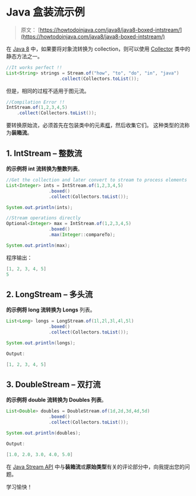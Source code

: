 # Java 盒装流示例

> 原文： [https://howtodoinjava.com/java8/java8-boxed-intstream/](https://howtodoinjava.com/java8/java8-boxed-intstream/)

在 [Java 8](https://howtodoinjava.com/java-8-tutorial/) 中，如果要将对象流转换为 collection，则可以使用 [Collector](https://docs.oracle.com/javase/8/docs/api/java/util/stream/Collectors.html) 类中的静态方法之一。

```java
//It works perfect !!
List<String> strings = Stream.of("how", "to", "do", "in", "java")
    				.collect(Collectors.toList());
```

但是，相同的过程不适用于图元流。

```java
//Compilation Error !!
IntStream.of(1,2,3,4,5)
    .collect(Collectors.toList());
```

要转换原始流，必须首先在包装类中的元素[框](https://docs.oracle.com/javase/8/docs/api/java/util/stream/IntStream.html#boxed--)，然后收集它们。 这种类型的流称为**装箱流**。

## 1\. IntStream – 整数流

**的示例将 int 流转换为整数列表**。

```java
//Get the collection and later convert to stream to process elements
List<Integer> ints = IntStream.of(1,2,3,4,5)
				.boxed()
				.collect(Collectors.toList());

System.out.println(ints);

//Stream operations directly
Optional<Integer> max = IntStream.of(1,2,3,4,5)
				.boxed()
				.max(Integer::compareTo);

System.out.println(max);

```

程序输出：

```java
[1, 2, 3, 4, 5]
5

```

## 2\. LongStream – 多头流

**的示例将 long 流转换为 Longs** 列表。

```java
List<Long> longs = LongStream.of(1l,2l,3l,4l,5l)
				.boxed()
				.collect(Collectors.toList());

System.out.println(longs);

Output:

[1, 2, 3, 4, 5]

```

## 3\. DoubleStream – 双打流

**的示例将 double 流转换为 Doubles 列表**。

```java
List<Double> doubles = DoubleStream.of(1d,2d,3d,4d,5d)
				.boxed()
				.collect(Collectors.toList());

System.out.println(doubles);

Output:

[1.0, 2.0, 3.0, 4.0, 5.0]

```

在 [Java Stream API](https://howtodoinjava.com/java8/java-streams-by-examples/) 中与**装箱流**或**原始类型**有关的评论部分中，向我提出您的问题。

学习愉快！